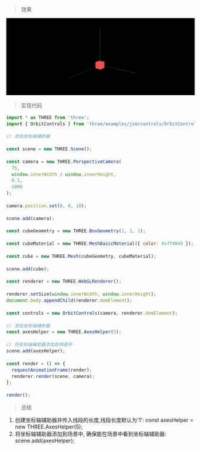 > 效果

![](../../public/threejs/3.添加坐标轴辅助器.png)

> 实现代码

```js
import * as THREE from 'three';
import { OrbitControls } from 'three/examples/jsm/controls/OrbitControls';

// 添加坐标轴辅助器

const scene = new THREE.Scene();

const camera = new THREE.PerspectiveCamera(
  75,
  window.innerWidth / window.innerHeight,
  0.1,
  1000
);

camera.position.set(0, 0, 10);

scene.add(camera);

const cubeGeometry = new THREE.BoxGeometry(1, 1, 1);

const cubeMaterial = new THREE.MeshBasicMaterial({ color: 0xff4045 });

const cube = new THREE.Mesh(cubeGeometry, cubeMaterial);

scene.add(cube);

const renderer = new THREE.WebGLRenderer();

renderer.setSize(window.innerWidth, window.innerHeight);
document.body.appendChild(renderer.domElement);

const controls = new OrbitControls(camera, renderer.domElement);

// 添加坐标轴辅助器
const axesHelper = new THREE.AxesHelper(5);

// 将坐标轴辅助器添加到场景中
scene.add(axesHelper);

const render = () => {
  requestAnimationFrame(render);
  renderer.render(scene, camera);
};

render();
```

> 总结

1. 创建坐标轴辅助器并传入线段的长度,线段长度默认为'1': const axesHelper = new THREE.AxesHelper(5);
2. 将坐标轴辅助器添加到场景中, 确保能在场景中看到坐标轴辅助器: scene.add(axesHelper);
